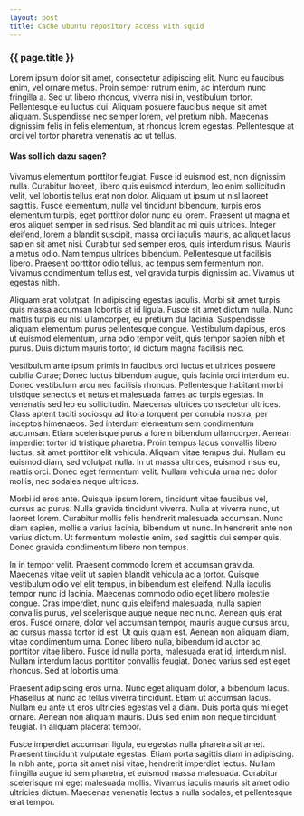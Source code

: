 ```yaml
---
layout: post 
title: Cache ubuntu repository access with squid 
---
```


<h3>{{ page.title }}</h3>

Lorem ipsum dolor sit amet, consectetur adipiscing elit. Nunc eu faucibus enim,
vel ornare metus. Proin semper rutrum enim, ac interdum nunc fringilla a. Sed
ut libero rhoncus, viverra nisi in, vestibulum tortor. Pellentesque eu luctus
dui. Aliquam posuere faucibus neque sit amet aliquam. Suspendisse nec semper
lorem, vel pretium nibh. Maecenas dignissim felis in felis elementum, at
rhoncus lorem egestas. Pellentesque at orci vel tortor pharetra venenatis ac ut
tellus.

<h4>Was soll ich dazu sagen?</h4>
Vivamus elementum porttitor feugiat. Fusce id euismod est, non dignissim nulla.
Curabitur laoreet, libero quis euismod interdum, leo enim sollicitudin velit,
vel lobortis tellus erat non dolor. Aliquam ut ipsum ut nisl laoreet sagittis.
Fusce elementum, nulla vel tincidunt bibendum, turpis eros elementum turpis,
eget porttitor dolor nunc eu lorem. Praesent ut magna et eros aliquet semper in
sed risus. Sed blandit ac mi quis ultrices. Integer eleifend, lorem a blandit
suscipit, massa orci iaculis mauris, ac aliquet lacus sapien sit amet nisi.
Curabitur sed semper eros, quis interdum risus. Mauris a metus odio. Nam tempus
ultrices bibendum. Pellentesque ut facilisis libero. Praesent porttitor odio
tellus, ac tempus sem fermentum non. Vivamus condimentum tellus est, vel
gravida turpis dignissim ac. Vivamus ut egestas nibh.

Aliquam erat volutpat. In adipiscing egestas iaculis. Morbi sit amet turpis
quis massa accumsan lobortis at id ligula. Fusce sit amet dictum nulla. Nunc
mattis turpis eu nisl ullamcorper, eu pretium dui lacinia. Suspendisse aliquam
elementum purus pellentesque congue. Vestibulum dapibus, eros ut euismod
elementum, urna odio tempor velit, quis tempor sapien nibh et purus. Duis
dictum mauris tortor, id dictum magna facilisis nec.

Vestibulum ante ipsum primis in faucibus orci luctus et ultrices posuere
cubilia Curae; Donec luctus bibendum augue, quis lacinia orci interdum eu.
Donec vestibulum arcu nec facilisis rhoncus. Pellentesque habitant morbi
tristique senectus et netus et malesuada fames ac turpis egestas. In venenatis
sed leo eu sollicitudin. Maecenas ultrices consectetur ultrices. Class aptent
taciti sociosqu ad litora torquent per conubia nostra, per inceptos himenaeos.
Sed interdum elementum sem condimentum accumsan. Etiam scelerisque purus a
lorem bibendum ullamcorper. Aenean imperdiet tortor id tristique pharetra.
Proin tempus lacus convallis libero luctus, sit amet porttitor elit vehicula.
Aliquam vitae tempus dui. Nullam eu euismod diam, sed volutpat nulla. In ut
massa ultrices, euismod risus eu, mattis orci. Donec eget fermentum velit.
Nullam vehicula urna nec dolor mollis, nec sodales neque ultrices.

Morbi id eros ante. Quisque ipsum lorem, tincidunt vitae faucibus vel, cursus
ac purus. Nulla gravida tincidunt viverra. Nulla at viverra nunc, ut laoreet
lorem. Curabitur mollis felis hendrerit malesuada accumsan. Nunc diam sapien,
mollis a varius lacinia, bibendum ut nunc. In hendrerit ante non varius dictum.
Ut fermentum molestie enim, sed sagittis dui semper quis. Donec gravida
condimentum libero non tempus.

In in tempor velit. Praesent commodo lorem et accumsan gravida. Maecenas vitae
velit ut sapien blandit vehicula ac a tortor. Quisque vestibulum odio vel elit
tempus, in bibendum est eleifend. Nulla iaculis tempor nunc id lacinia.
Maecenas commodo odio eget libero molestie congue. Cras imperdiet, nunc quis
eleifend malesuada, nulla sapien convallis purus, vel scelerisque augue neque
nec nunc. Aenean quis erat eros. Fusce ornare, dolor vel accumsan tempor,
mauris augue cursus arcu, ac cursus massa tortor id est. Ut quis quam est.
Aenean non aliquam diam, vitae condimentum urna. Donec libero nulla, bibendum
id auctor ac, porttitor vitae libero. Fusce id nulla porta, malesuada erat id,
interdum nisl. Nullam interdum lacus porttitor convallis feugiat. Donec varius
sed est eget rhoncus. Sed at lobortis urna.

Praesent adipiscing eros urna. Nunc eget aliquam dolor, a bibendum lacus.
Phasellus at nunc ac tellus viverra tincidunt. Etiam ut accumsan lacus. Nullam
eu ante ut eros ultricies egestas vel a diam. Duis porta quis mi eget ornare.
Aenean non aliquam mauris. Duis sed enim non neque tincidunt feugiat. In
aliquam placerat tempor.

Fusce imperdiet accumsan ligula, eu egestas nulla pharetra sit amet. Praesent
tincidunt vulputate egestas. Etiam porta sagittis diam in adipiscing. In nibh
ante, porta sit amet nisi vitae, hendrerit imperdiet lectus. Nullam fringilla
augue id sem pharetra, et euismod massa malesuada. Curabitur scelerisque mi
eget malesuada mollis. Vivamus iaculis mauris sit amet odio ultricies dictum.
Maecenas venenatis lectus a nulla sodales, et pellentesque erat tempor. 


